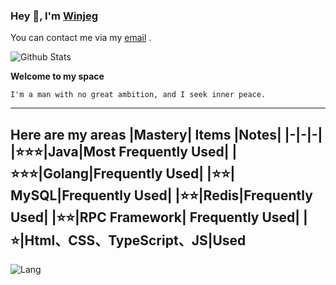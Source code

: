 ### Hey 👋, I'm [Winjeg][homePage]

You can contact me via my [email][myEmail] .

![Github Stats](https://github-readme-stats.vercel.app/api?username=winjeg&show_icons=true)  

**Welcome to my space**

```
I'm a man with no great ambition, and I seek inner peace.
```

---

**Here are my areas**
|Mastery| Items |Notes|
|-|-|-|
|⭐⭐⭐|Java|Most Frequently Used|
|⭐⭐⭐|Golang|Frequently Used|
|⭐⭐| MySQL|Frequently Used|
|⭐⭐|Redis|Frequently Used|
|⭐⭐|RPC Framework| Frequently Used|
|⭐|Html、CSS、TypeScript、JS|Used
---

![Lang](https://github-readme-stats.vercel.app/api/top-langs/?username=winjeg&layout=compact)

[homePage]: https://winjeg.github.io/
[myEmail]: mailto://winjeg@qq.com
